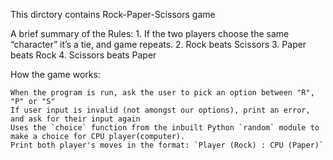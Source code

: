 This dirctory contains Rock-Paper-Scissors game


A brief summary of the Rules:
    1. If the two players choose the same “character” it’s a tie, and game repeats.
    2. Rock beats Scissors
    3. Paper beats Rock
    4. Scissors beats Paper

How the game works:

    When the program is run, ask the user to pick an option between "R", "P" or "S"
    If user input is invalid (not amongst our options), print an error, and ask for their input again
    Uses the `choice` function from the inbuilt Python `random` module to make a choice for CPU player(computer).
    Print both player's moves in the format: `Player (Rock) : CPU (Paper)`
